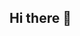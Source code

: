 ## Hi there 👋

<!--
**josefina20-velaz10/josefina20-velaz10** is a ✨ _special_ ✨ repository because its `README.md` (this file) appears on your GitHub profile.

Here are some ideas to get you started:

- 🔭 I’m currently working on ...
- 🌱 I’m currently learning ...
- 👯 I’m looking to collaborate on ...[Uploading index.html…]()<!DOCTYPE html>
<html lang="es">
<head>
    <meta charset="UTF-8">
    <meta name="viewport" content="width=device-width, initial-scale=1.0">
    <title>Renta de Casa Vacacional</title>
    <link rel="stylesheet" href="styles.css">
</head>
<body>

    <header>
        <h1>Renta de Casa Vacacional</h1>
    </header>

    <section class="galeria">
        <h2>Galería</h2>
        <div class="imagenes">
            <img src="imagenes_casa/Image4 .jpg" alt="Casa vacacional 1">
            <img src="imagenes_casa/Image7.jpg" alt="Casa vacacional 2">
            <img src="imagenes_casa/Image9.jpg" alt="Casa vacacional 3">
        </div>
    </section>

    <section class="ubicacion">
        <h2>Ubicación</h2>
        <iframe 
            src="https://maps.app.goo.gl/qgR7tZWj4QVPRvPR9 "
            width="100%" height="300" style="border:0;" allowfullscreen="" loading="lazy">
        </iframe>
    </section>

    <section class="contacto">
        <h2>Reserva tu estancia</h2>
        <form action="https://formspree.io/f/tu-correo" method="POST">
            <label for="nombre">Nombre:</label>
            <input type="text" id="nombre" name="nombre" required>

            <label for="email">Correo Electrónico:</label>
            <input type="email" id="email" name="email" required>

            <label for="Dia de entrada">Dia de entrada:</label>
            <input type="date" id="Dia de entrada" required>

            <label for="Telefono">Telefono:</label>
            <input type="tel" id="Telefono" required>

            <label for="mensaje">Mensaje:</label>
            <textarea id="mensaje" name="mensaje" required></textarea>

            <button type="submit">Enviar</button>
        </form>
    </section>

    <footer>
        <p>© 2025 Renta de Casa Vacacional</p>
    </footer>
    [Uploading script.js…]()document.addEventListener("DOMContentLoaded", function () {
    console.log("Página cargada correctamente.");
});
[Uploading styles.css…]()body {
    font-family: Arial, sans-serif;
    margin: 0;
    padding: 0;
    text-align: center;
}

header {
    background-color: #0073e6;
    color: white;
    padding: 20px;
}

h1, h2 {
    margin: 20px 0;
}

.galeria .imagenes {
    display: flex;
    justify-content: center;
    gap: 10px;
    flex-wrap: wrap;
}

.galeria img {
    width: 300px;
    height: 200px;
    border-radius: 10px;
}

.ubicacion iframe {
    width: 80%;
    border-radius: 10px;
}

.contacto {
    background-color: #f4f4f4;
    padding: 20px;
}

form {
    max-width: 400px;
    margin: auto;
    display: flex;
    flex-direction: column;
    gap: 10px;
}

input, textarea {
    width: 100%;
    padding: 8px;
    border: 1px solid #ccc;
    border-radius: 5px;
}

button {
    background-color: #0073e6;
    color: white;
    padding: 10px;
    border: none;
    border-radius: 5px;
    cursor: pointer;
}

button:hover {
    background-color: #005bb5;
}

footer {
    background-color: #333;
    color: white;
    padding: 10px;
}


</body>
</html>

- 🤔 I’m looking for help with ...
- 💬 Ask me about ...
- 📫 How to reach me: ...
- 😄 Pronouns: ...
- ⚡ Fun fact: ...
-->
